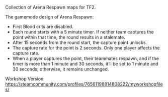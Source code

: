 Collection of Arena Respawn maps for TF2.

The gamemode design of Arena Respawn:
- First Blood crits are disabled.
- Each round starts with a 5 minute timer. If neither team captures the point within that time, the round results in a stalemate.
- After 15 seconds from the round start, the capture point unlocks.
- The capture rate for the point is 2 seconds. Only one player affects the capture rate.
- When a player captures the point, their teammates respawn, and if the timer is more than 1 minute and 30 seconds, it’ll be set to 1 minute and 30 seconds; otherwise, it remains unchanged.

Workshop Version:
https://steamcommunity.com/profiles/76561198814808222/myworkshopfiles/
